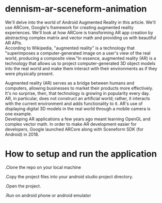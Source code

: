 # dennism-ar-sceneform-animation

<!-- wp:paragraph -->
<p>We'll delve into the world of Android Augmented Reality in this article. We'll use ARCore, Google's framework for creating augmented reality experiences. We'll look at how ARCore is transforming AR app creation by abstracting complex matrix and vector math and providing us with beautiful AR APIs.<br>According to Wikipedia, "augmented reality" is a technology that "superimposes a computer-generated image on a user's view of the real world, producing a composite view."In essence, augmented reality (AR) is a technology that allows us to project computer-generated 3D object models into the real world and make them interact with their environments as if they were physically present.</p>
<!-- /wp:paragraph -->

<!-- wp:paragraph -->
<p>Augmented reality (AR) serves as a bridge between humans and computers, allowing businesses to market their products more effectively. It's no surprise, then, that technology is growing in popularity every day.<br>AR, in particular, does not construct an artificial world; rather, it interacts with the current environment and adds functionality to it. AR's use of displaying digital 3D models in the real world through a mobile camera is one example.<br>Developing AR applications a few years ago meant learning OpenGL and complex vector math. In order to make AR development easier for developers, Google launched ARCore along with Sceneform SDK (for Android) in 2018.</p>
<!-- /wp:paragraph -->

# How to setup and run the application
 
.Clone the repo on your local machine

.Copy the project files into your android studio project directory.

.Open the project.

.Run on android phone or android emulator
